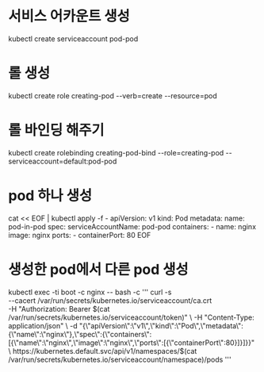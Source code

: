 
# 서비스 어카운트 생성
kubectl create serviceaccount pod-pod
# 롤 생성
kubectl create role creating-pod --verb=create --resource=pod
# 롤 바인딩 해주기
kubectl create rolebinding creating-pod-bind --role=creating-pod --serviceaccount=default:pod-pod

# pod 하나 생성

cat << EOF | kubectl apply -f -
apiVersion: v1
kind: Pod
metadata:
  name: pod-in-pod
spec:
  serviceAccountName: pod-pod
  containers:
    - name: nginx
      image: nginx
      ports:
        - containerPort: 80
EOF

# 생성한 pod에서 다른 pod 생성
kubectl exec -ti boot -c nginx -- bash -c '''
curl -s \
  --cacert /var/run/secrets/kubernetes.io/serviceaccount/ca.crt \
  -H "Authorization: Bearer $(cat /var/run/secrets/kubernetes.io/serviceaccount/token)" \
  -H "Content-Type: application/json" \
  -d "{\"apiVersion\":\"v1\",\"kind\":\"Pod\",\"metadata\":{\"name\":\"nginx\"},\"spec\":{\"containers\":[{\"name\":\"nginx\",\"image\":\"nginx\",\"ports\":[{\"containerPort\":80}]}]}}" \
  https://kubernetes.default.svc/api/v1/namespaces/$(cat /var/run/secrets/kubernetes.io/serviceaccount/namespace)/pods
'''
